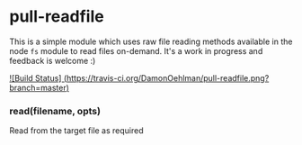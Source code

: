 # pull-readfile

This is a simple module which uses raw file reading methods available in
the node `fs` module to read files on-demand.  It's a work in progress
and feedback is welcome :)

[
![Build Status]
(https://travis-ci.org/DamonOehlman/pull-readfile.png?branch=master)
](https://travis-ci.org/DamonOehlman/pull-readfile)

### read(filename, opts)

Read from the target file as required
